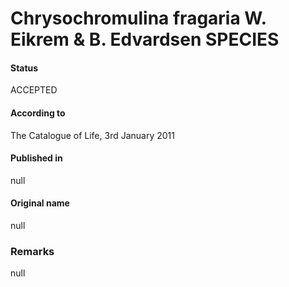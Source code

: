Chrysochromulina fragaria W. Eikrem & B. Edvardsen SPECIES
=======

#### Status
ACCEPTED

#### According to
The Catalogue of Life, 3rd January 2011

#### Published in
null

#### Original name
null

### Remarks
null